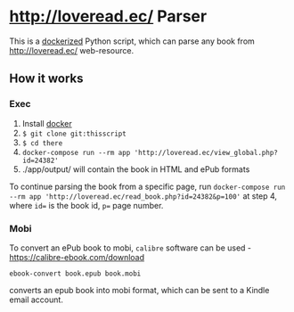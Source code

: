 # http://loveread.ec/ Parser

This is a [dockerized](https://www.docker.com/) Python script, which can parse any book from http://loveread.ec/ web-resource.

## How it works

### Exec

1. Install [docker](https://www.docker.com/)
2. `$ git clone git:thisscript`
3. `$ cd there`
4. `docker-compose run --rm app 'http://loveread.ec/view_global.php?id=24382'`
5. ./app/output/ will contain the book in HTML and ePub formats

To continue parsing the book from a specific page, run `docker-compose run --rm app 'http://loveread.ec/read_book.php?id=24382&p=100'` at step 4, where `id=` is the book id, `p=` page number.

### Mobi

To convert an ePub book to mobi, `calibre` software can be used - https://calibre-ebook.com/download

`ebook-convert book.epub book.mobi`

converts an epub book into mobi format, which can be sent to a Kindle email account.
